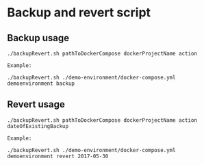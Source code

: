# Backup and revert script

## Backup usage

	./backupRevert.sh pathToDockerCompose dockerProjectName action
	
	Example:

	./backupRevert.sh ./demo-environment/docker-compose.yml demoenvironment backup

## Revert usage

	./backupRevert.sh pathToDockerCompose dockerProjectName action dateOfExistingBackup
	
	Example:

	./backupRevert.sh ./demo-environment/docker-compose.yml demoenvironment revert 2017-05-30

